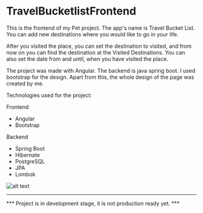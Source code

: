 # TravelBucketlistFrontend

This is the frontend of my Pet project. The app's name is Travel Bucket List. You can add new destinations where you would like to go in your life.


After you visited the place, you can set the destination to visited, and from now on you can find the destination at the Visited Destinations. You can also set the date from and until, when you have visited the place.


The project was made with Angular. The backend is java spring boot. I used bootstrap for the design. Apart from this, the whole design of the page was created by me.

Technologies used for the project:

Frontend
  - Angular
  - Bootstrap

Backend
  - Spring Boot
  - Hibernate
  - PostgreSQL
  - JPA
  - Lombok

![alt text](https://i.lensdump.com/i/W7eY71.png)

________________________________________________________________________

*** Project is in development stage, it is not production ready yet. ***
